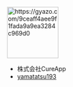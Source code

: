 <a href="https://gyazo.com/9ceaff4aee9f1fada9a9ea3284c969d0"><img src="https://i.gyazo.com/9ceaff4aee9f1fada9a9ea3284c969d0.png" alt="https://gyazo.com/9ceaff4aee9f1fada9a9ea3284c969d0" width="120"/></a>

- 株式会社CureApp
- [yamatatsu193](https://twitter.com/yamatatsu193)
